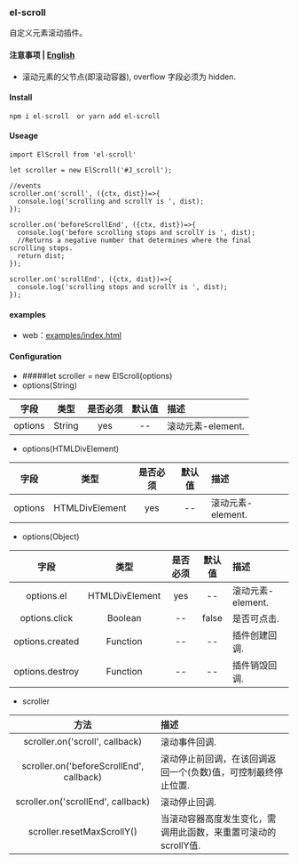 ### el-scroll
自定义元素滚动插件。

#### 注意事项 | [English](https://github.com/466102061/el-scroll/blob/main/doc/README.md)
+ 滚动元素的父节点(即滚动容器), overflow 字段必须为 hidden.

#### Install
```
npm i el-scroll  or yarn add el-scroll
```

#### Useage
```
import ElScroll from 'el-scroll'

let scroller = new ElScroll('#J_scroll');

//events
scroller.on('scroll', ({ctx, dist})=>{
  console.log('scrolling and scrollY is ', dist);
});

scroller.on('beforeScrollEnd', ({ctx, dist})=>{
  console.log('before scrolling stops and scrollY is ', dist);
  //Returns a negative number that determines where the final scrolling stops.
  return dist;
});

scroller.on('scrollEnd', ({ctx, dist})=>{
  console.log('scrolling stops and scrollY is ', dist);
});
```
#### examples
+ web：[examples/index.html](https://github.com/466102061/el-scroll/tree/main/examples)
#### Configuration

+ #####let scroller = new ElScroll(options)
+ options(String)

| 字段 | 类型 | 是否必须 | 默认值 | 描述 |
| :----: | :----: | :----: | :----: | :---- |
| options | String | yes | -- | 滚动元素-element. |

+ options(HTMLDivElement)

| 字段 | 类型 | 是否必须 | 默认值 | 描述 |
| :----: | :----: | :----: | :----: | :---- |
| options | HTMLDivElement | yes | -- | 滚动元素-element. |

+ options(Object)

| 字段 | 类型 | 是否必须 | 默认值 | 描述 |
| :----: | :----: | :----: | :----: | :---- |
| options.el | HTMLDivElement | yes | -- | 滚动元素-element. |
| options.click | Boolean | -- | false | 是否可点击. |
| options.created | Function | -- | -- | 插件创建回调. |
| options.destroy | Function | -- | -- | 插件销毁回调. |

+ scroller

| 方法 | 描述 |
| :----:| :---- |
| scroller.on('scroll', callback) | 滚动事件回调. |
| scroller.on('beforeScrollEnd', callback) | 滚动停止前回调，在该回调返回一个(负数)值，可控制最终停止位置. |
| scroller.on('scrollEnd', callback) | 滚动停止回调. |
| scroller.resetMaxScrollY() | 当滚动容器高度发生变化，需调用此函数，来重置可滚动的scrollY值. |

